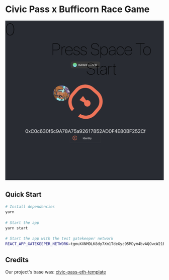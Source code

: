 # Civic Pass x Bufficorn Race Game

![](public/Screen%20Shot%202023-03-12%20at%204.22.39%20PM.png)
## Quick Start

```bash
# Install dependencies
yarn

# Start the app
yarn start

# Start the app with the test gatekeeper network
REACT_APP_GATEKEEPER_NETWORK=tgnuXXNMDLK8dy7Xm1TdeGyc95MDym4bvAQCwcW21Bf yarn start
```
## Credits

Our project's base was: [civic-pass-eth-template](https://github.com/civicteam/civic-pass-eth-template)
